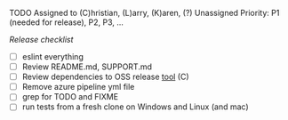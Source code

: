 TODO
Assigned to (C)hristian, (L)arry, (K)aren, (?) Unassigned
Priority: P1 (needed for release), P2, P3, ...

*Release checklist*
- [ ] eslint everything
- [ ] Review README.md, SUPPORT.md
- [ ] Review dependencies to OSS release [tool](https://msrtcrypto.visualstudio.com/Security%20and%20Cryptography/_componentGovernance/176514?_a=components&typeId=-2) (C)
- [ ] Remove azure pipeline yml file
- [ ] grep for TODO and FIXME
- [ ] run tests from a fresh clone on Windows and Linux (and mac)